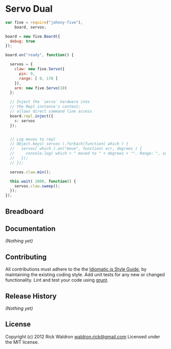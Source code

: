 # Servo Dual

```javascript
var five = require("johnny-five"),
    board, servos;

board = new five.Board({
  debug: true
});

board.on("ready", function() {

  servos = {
    claw: new five.Servo({
      pin: 9,
      range: [ 0, 170 ]
    }),
    arm: new five.Servo(10)
  };

  // Inject the `servo` hardware into
  // the Repl instance's context;
  // allows direct command line access
  board.repl.inject({
    s: servos
  });


  // Log moves to repl
  // Object.keys( servos ).forEach(function( which ) {
  //   servos[ which ].on("move", function( err, degrees ) {
  //     console.log( which + " moved to " + degrees + "°. Range: ", servos[ which ].range.toString()  );
  //   });
  // });

  servos.claw.min();

  this.wait( 1000, function() {
    servos.claw.sweep();
  });
});

```

## Breadboard




## Documentation

_(Nothing yet)_









## Contributing
All contributions must adhere to the the [Idiomatic.js Style Guide](https://github.com/rwldrn/idiomatic.js),
by maintaining the existing coding style. Add unit tests for any new or changed functionality. Lint and test your code using [grunt](https://github.com/cowboy/grunt).

## Release History
_(Nothing yet)_

## License
Copyright (c) 2012 Rick Waldron <waldron.rick@gmail.com>
Licensed under the MIT license.
